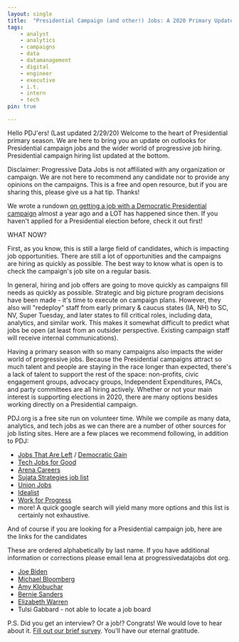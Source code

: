 ```yaml
---
layout: single
title:  "Presidential Campaign (and other!) Jobs: A 2020 Primary Update"
tags: 
    - analyst
    - analytics
    - campaigns
    - data
    - datamanagement
    - digital
    - engineer
    - executive
    - i.t.
    - intern
    - tech
pin: true

---
```

Hello PDJ'ers! (Last updated 2/29/20) Welcome to the heart of Presidential primary season. We are here to bring you an update on outlooks for Presidential campaign jobs and the wider world of progressive job hiring. Presidential campaign hiring list updated at the bottom.


Disclaimer: Progressive Data Jobs is not affiliated with any organization or campaign. We are not here to recommend any candidate nor to provide any opinions on the campaigns. This is a free and open resource, but if you are sharing this, please give us a hat tip. Thanks!


We wrote a rundown [on getting a job with a Democratic Presidential campaign](https://www.progressivedatajobs.org/2019/07/15/gettingajobpres2020/) almost a year ago and a LOT has happened since then. If you haven't applied for a Presidential election before, check it out first! 


WHAT NOW?

First, as you know, this is still a large field of candidates, which is impacting job opportunities. There are still a lot of opportunities and the campaigns are hiring as quickly as possible. The best way to know what is open is to check the campaign's job site on a regular basis. 


In general, hiring and job offers are going to move quickly as campaigns fill needs as quickly as possible. Strategic and big picture program decisions have been made - it's time to execute on campaign plans. However, they also will "redeploy" staff from early primary & caucus states (IA, NH) to SC, NV, Super Tuesday, and later states to fill critical roles, including data, analytics, and similar work. This makes it somewhat difficult to predict what jobs be open (at least from an outsider perspective. Existing campaign staff will receive internal communications).


Having a primary season with so many campaigns also impacts the wider world of progressive jobs. Because the Presidential campaigns attract so much talent and people are staying in the race longer than expected, there's a lack of talent to support the rest of the space: non-profits, civic engagement groups, advocacy groups, Independent Expenditures, PACs, and party committees are all hiring actively. Whether or not your main interest is supporting elections in 2020, there are many options besides working directly on a Presidential campaign. 


PDJ.org is a free site run on volunteer time. While we compile as many data, analytics, and tech jobs as we can there are a number of other sources for job listing sites. Here are a few places we recommend following, in addition to PDJ:
* [Jobs That Are Left](https://groups.google.com/forum/#!forum/jobsthatareleft) / [Democratic Gain](https://careercenter.democraticgain.org/)
* [Tech Jobs for Good](http://techjobsforgood.com/)
* [Arena Careers](https://app.arena.run/)
* [Sujata Strategies job list](https://www.sujatastrategies.nyc/job-seekers)
* [Union Jobs](https://www.unionjobs.com/staffing_list.php)
* [Idealist](idealist.org)
* [Work for Progress](https://workforprogress.org/job-board/)
* more! A quick google search will yield many more options and this list is certainly not exhaustive.


And of course if you are looking for a Presidential campaign job, here are the links for the candidates


These are ordered alphabetically by last name. If you have additional information or corrections please email lena at progressivedatajobs dot org.

* [Joe Biden](https://jobs.lever.co/joebiden)
* [Michael Bloomberg](https://boards.greenhouse.io/mikebloomberg2020)
* [Amy Klobuchar]( https://amyklobuchar.com/jobs/) 
* [Bernie Sanders](https://boards.greenhouse.io/bernie2020)
* [Elizabeth Warren](https://boards.greenhouse.io/elizabethwarren?t=58ea02352) 
* Tulsi Gabbard - not able to locate a job board


P.S. Did you get an interview? Or a job!? Congrats! We would love to hear about it. [Fill out our brief survey](https://docs.google.com/forms/d/e/1FAIpQLSdHzjmG1CiAPcHb_UPOHkewAP0wqG765bR5yOdhxabgKkSRhQ/viewform?usp=sf_link). You’ll have our eternal gratitude.
